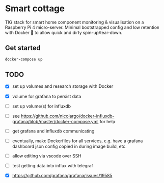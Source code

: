 # Smart cottage

TIG stack for smart home component monitoring & visualisation on a Raspberry Pi 4 micro-server. Minimal bootstrapped config and low retention with Docker :whale: to allow quick and dirty spin-up/tear-down. 

## Get started

```bash
docker-compose up
```

## TODO
- [x] set up volumes and research storage with Docker
- [x] volume for grafana to persist data
- [ ] set up volume(s) for influxdb
- [ ] see https://github.com/nicolargo/docker-influxdb-grafana/blob/master/docker-compose.yml for help
- [ ] get grafana and influxdb communicating
- [ ] eventually, make Dockerfiles for all services, e.g. have a grafana dashboard json config copied in during image build, etc.
- [ ] allow editing via vscode over SSH
- [ ] test getting data into influx with telegraf
- [x] https://github.com/grafana/grafana/issues/19585

